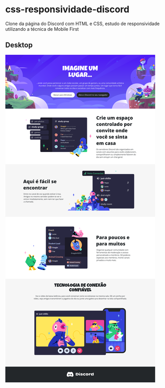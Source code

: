 # css-responsividade-discord
Clone da página do Discord com HTML e CSS, estudo de responsividade utilizando a técnica de Mobile First
## Desktop
![Desktop](https://github.com/lucasvda/css-responsividade-discord/blob/main/project-image/desktop.png?raw=true)
